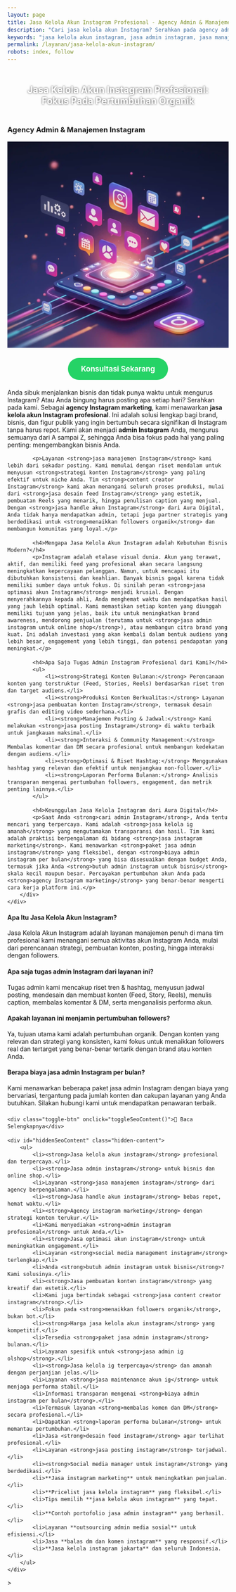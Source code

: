 ```yaml
---
layout: page
title: Jasa Kelola Akun Instagram Profesional - Agency Admin & Manajemen
description: "Cari jasa kelola akun Instagram? Serahkan pada agency admin Instagram profesional kami. Layanan manajemen untuk strategi konten, desain, dan meningkatkan followers organik. Hemat waktu, hasil maksimal."
keywords: "jasa kelola akun instagram, jasa admin instagram, jasa manajemen instagram, jasa handle akun instagram, agency instagram marketing, admin instagram profesional, jasa optimasi akun instagram, jasa social media management instagram, cari admin instagram, butuh admin instagram untuk bisnis, jasa pembuatan konten instagram, jasa content creator instagram, jasa menaikkan followers organik, strategi konten instagram, jasa desain feed instagram, jasa posting instagram, jasa instagram marketing, jasa admin instagram untuk online shop, jasa kelola instagram bisnis, social media manager untuk instagram, harga jasa kelola akun instagram, biaya admin instagram per bulan, paket jasa admin instagram, jasa admin instagram murah, jasa kelola ig terpercaya, jasa kelola instagram amanah"
permalink: /layanan/jasa-kelola-akun-instagram/
robots: index, follow
---
```


<script type="application/ld+json">
{
  "@context": "https://schema.org",
  "@graph": [
    {
      "@type": "WebSite",
      "@id": "https://auradigital.id/#website",
      "url": "https://auradigital.id/",
      "name": "auradigital.id"
    },
    {
      "@type": "WebPage",
      "@id": "https://auradigital.id/layanan/jasa-kelola-akun-instagram/#webpage",
      "url": "https://auradigital.id/layanan/jasa-kelola-akun-instagram/",
      "name": "Jasa Kelola Akun Instagram Profesional | Admin & Manajemen Terpercaya",
      "isPartOf": {
        "@id": "https://auradigital.id/#website"
      },
      "breadcrumb": {
        "@id": "https://auradigital.id/layanan/jasa-kelola-akun-instagram/#breadcrumb"
      },
      "description": "Butuh admin atau jasa kelola akun Instagram profesional? Kami menawarkan layanan manajemen lengkap, dari strategi konten hingga optimasi untuk meningkatkan followers organik."
    },
    {
      "@type": "Service",
      "name": "Jasa Kelola Akun Instagram",
      "serviceType": "Social Media Management",
      "provider": {
        "@type": "WebSite",
        "name": "auradigital.id",
        "url": "https://auradigital.id/"
      },
      "areaServed": {
        "@type": "Country",
        "name": "Indonesia"
      },
      "description": "Layanan jasa admin dan manajemen akun Instagram profesional untuk bisnis dan personal branding. Kami membantu menyusun strategi konten, produksi visual, hingga meningkatkan followers organik."
    },
    {
      "@type": "Product",
      "name": "Paket Kelola Akun Instagram Bulanan",
      "image": "https://raw.githubusercontent.com/AzkaAtta/azkaatta.github.io/main/image/jasa-kelola-akun-instagram.webp",
      "description": "Beli paket jasa admin dan manajemen akun Instagram profesional. Mencakup riset tren, pembuatan konten (desain & video), posting terjadwal, interaksi, dan laporan bulanan untuk pertumbuhan organik.",
      "brand": {
        "@type": "Brand",
        "name": "auradigital.id"
      },
      "offers": {
        "@type": "Offer",
        "priceCurrency": "IDR",
        "price": "1500000",
        "availability": "https://schema.org/InStock",
        "url": "https://auradigital.id/layanan/jasa-kelola-akun-instagram/"
      }
    },
    {
      "@type": "BreadcrumbList",
      "@id": "https://auradigital.id/layanan/jasa-kelola-akun-instagram/#breadcrumb",
      "itemListElement": [
        {
          "@type": "ListItem",
          "position": 1,
          "name": "Home",
          "item": "https://auradigital.id/"
        },
        {
          "@type": "ListItem",
          "position": 2,
          "name": "Layanan",
          "item": "https://auradigital.id/layanan/"
        },
        {
          "@type": "ListItem",
          "position": 3,
          "name": "Jasa Kelola Akun Instagram",
          "item": "https://auradigital.id/layanan/jasa-kelola-akun-instagram/"
        }
      ]
    },
    {
      "@type": "FAQPage",
      "mainEntity": [
        {
          "@type": "Question",
          "name": "Apa saja yang termasuk dalam Jasa Kelola Akun Instagram?",
          "acceptedAnswer": {
            "@type": "Answer",
            "text": "Layanan kami mencakup semua aspek manajemen, mulai dari riset dan strategi konten, desain visual (Feed, Stories, Reels), penulisan caption, penjadwalan posting, interaksi dengan audiens, hingga laporan performa bulanan."
          }
        },
        {
          "@type": "Question",
          "name": "Apakah layanan ini menjamin followers akan naik?",
          "acceptedAnswer": {
            "@type": "Answer",
            "text": "Ya, tujuan utama kami adalah meningkatkan followers organik. Dengan strategi konten yang tepat dan konsisten, kami fokus pada pertumbuhan audiens yang real dan tertarget, bukan sekadar angka."
          }
        },
        {
          "@type": "Question",
          "name": "Apakah saya perlu memberikan akses login ke akun saya?",
          "acceptedAnswer": {
            "@type": "Answer",
            "text": "Ya, untuk layanan kelola akun, kami memerlukan akses login untuk bisa memposting konten dan berinteraksi atas nama Anda. Kami menjamin keamanan dan kerahasiaan akun Anda sepenuhnya dengan perjanjian kerja yang jelas."
          }
        }
      ]
    }
  ]
}
</script>

<h2 style="text-align: center; color: #fff; text-shadow: 0 0 4px rgba(0,0,0,0.7); padding: 20px 15px;">
    Jasa Kelola Akun Instagram Profesional: Fokus Pada Pertumbuhan Organik
</h2>

<div class="jasa-top-komen-tiktok-container">
    <div class="service-card" id="jasa-kelola-akun-instagram-card" onclick="toggleService(this)">
        <h3>Agency Admin & Manajemen Instagram</h3>
        <img src="https://raw.githubusercontent.com/AzkaAtta/azkaatta.github.io/main/image/jasa-kelola-akun-instagram.webp" alt="Jasa Kelola Akun Instagram Profesional" style="max-width:100%; height:auto;" loading="lazy">
        <a href="https://wa.me/62895402343693?text=Halo,%20saya%20tertarik%20dengan%20Jasa%20Kelola%20Akun%20Instagram.%20Bisa%20info%20lebih%20lanjut?" target="_blank" class="whatsapp-button" style="display: block; width: fit-content; margin: 20px auto; padding: 15px 30px; background-color: #25D366; color: white; text-align: center; text-decoration: none; border-radius: 50px; font-size: 1.2em; font-weight: bold; transition: background-color 0.3s ease;">
            Konsultasi Sekarang
        </a>
        <div class="service-description">
            <p>Anda sibuk menjalankan bisnis dan tidak punya waktu untuk mengurus Instagram? Atau Anda bingung harus posting apa setiap hari? Serahkan pada kami. Sebagai <strong>agency Instagram marketing</strong>, kami menawarkan <strong>jasa kelola akun Instagram profesional</strong>. Ini adalah solusi lengkap bagi brand, bisnis, dan figur publik yang ingin bertumbuh secara signifikan di Instagram tanpa harus repot. Kami akan menjadi <strong>admin Instagram</strong> Anda, mengurus semuanya dari A sampai Z, sehingga Anda bisa fokus pada hal yang paling penting: mengembangkan bisnis Anda.</p>

            <p>Layanan <strong>jasa manajemen Instagram</strong> kami lebih dari sekadar posting. Kami memulai dengan riset mendalam untuk menyusun <strong>strategi konten Instagram</strong> yang paling efektif untuk niche Anda. Tim <strong>content creator Instagram</strong> kami akan menangani seluruh proses produksi, mulai dari <strong>jasa desain feed Instagram</strong> yang estetik, pembuatan Reels yang menarik, hingga penulisan caption yang menjual. Dengan <strong>jasa handle akun Instagram</strong> dari Aura Digital, Anda tidak hanya mendapatkan admin, tetapi juga partner strategis yang berdedikasi untuk <strong>menaikkan followers organik</strong> dan membangun komunitas yang loyal.</p>

            <h4>Mengapa Jasa Kelola Akun Instagram adalah Kebutuhan Bisnis Modern?</h4>
            <p>Instagram adalah etalase visual dunia. Akun yang terawat, aktif, dan memiliki feed yang profesional akan secara langsung meningkatkan kepercayaan pelanggan. Namun, untuk mencapai itu dibutuhkan konsistensi dan keahlian. Banyak bisnis gagal karena tidak memiliki sumber daya untuk fokus. Di sinilah peran <strong>jasa optimasi akun Instagram</strong> menjadi krusial. Dengan menyerahkannya kepada ahli, Anda menghemat waktu dan mendapatkan hasil yang jauh lebih optimal. Kami memastikan setiap konten yang diunggah memiliki tujuan yang jelas, baik itu untuk meningkatkan brand awareness, mendorong penjualan (terutama untuk <strong>jasa admin instagram untuk online shop</strong>), atau membangun citra brand yang kuat. Ini adalah investasi yang akan kembali dalam bentuk audiens yang lebih besar, engagement yang lebih tinggi, dan potensi pendapatan yang meningkat.</p>

            <h4>Apa Saja Tugas Admin Instagram Profesional dari Kami?</h4>
            <ul>
                <li><strong>Strategi Konten Bulanan:</strong> Perencanaan konten yang terstruktur (Feed, Stories, Reels) berdasarkan riset tren dan target audiens.</li>
                <li><strong>Produksi Konten Berkualitas:</strong> Layanan <strong>jasa pembuatan konten Instagram</strong>, termasuk desain grafis dan editing video sederhana.</li>
                <li><strong>Manajemen Posting & Jadwal:</strong> Kami melakukan <strong>jasa posting Instagram</strong> di waktu terbaik untuk jangkauan maksimal.</li>
                <li><strong>Interaksi & Community Management:</strong> Membalas komentar dan DM secara profesional untuk membangun kedekatan dengan audiens.</li>
                <li><strong>Optimasi & Riset Hashtag:</strong> Menggunakan hashtag yang relevan dan efektif untuk menjangkau non-follower.</li>
                <li><strong>Laporan Performa Bulanan:</strong> Analisis transparan mengenai pertumbuhan followers, engagement, dan metrik penting lainnya.</li>
            </ul>

            <h4>Keunggulan Jasa Kelola Instagram dari Aura Digital</h4>
            <p>Saat Anda <strong>cari admin Instagram</strong>, Anda tentu mencari yang terpercaya. Kami adalah <strong>jasa kelola ig amanah</strong> yang mengutamakan transparansi dan hasil. Tim kami adalah praktisi berpengalaman di bidang <strong>jasa instagram marketing</strong>. Kami menawarkan <strong>paket jasa admin instagram</strong> yang fleksibel, dengan <strong>biaya admin instagram per bulan</strong> yang bisa disesuaikan dengan budget Anda, termasuk jika Anda <strong>butuh admin instagram untuk bisnis</strong> skala kecil maupun besar. Percayakan pertumbuhan akun Anda pada <strong>agency Instagram marketing</strong> yang benar-benar mengerti cara kerja platform ini.</p>
        </div>
    </div>
</div>

<style>
  /* Struktur CSS Anda tidak diubah */
</style>

<div class="accordion">
  <div class="accordion-item">
    <div class="accordion-title"><h4>Apa Itu Jasa Kelola Akun Instagram?</h4></div>
    <div class="accordion-content">
      Jasa Kelola Akun Instagram adalah layanan manajemen penuh di mana tim profesional kami menangani semua aktivitas akun Instagram Anda, mulai dari perencanaan strategi, pembuatan konten, posting, hingga interaksi dengan followers.
    </div>
  </div>

  <div class="accordion-item">
    <div class="accordion-title"><h4>Apa saja tugas admin Instagram dari layanan ini?</h4></div>
    <div class="accordion-content">
      Tugas admin kami mencakup riset tren & hashtag, menyusun jadwal posting, mendesain dan membuat konten (Feed, Story, Reels), menulis caption, membalas komentar & DM, serta menganalisis performa akun.
    </div>
  </div>

  <div class="accordion-item">
    <div class="accordion-title"><h4>Apakah layanan ini menjamin pertumbuhan followers?</h4></div>
    <div class="accordion-content">
      Ya, tujuan utama kami adalah pertumbuhan organik. Dengan konten yang relevan dan strategi yang konsisten, kami fokus untuk menaikkan followers real dan tertarget yang benar-benar tertarik dengan brand atau konten Anda.
    </div>
  </div>
  
  <div class="accordion-item">
    <div class="accordion-title"><h4>Berapa biaya jasa admin Instagram per bulan?</h4></div>
    <div class="accordion-content">
      Kami menawarkan beberapa paket jasa admin Instagram dengan biaya yang bervariasi, tergantung pada jumlah konten dan cakupan layanan yang Anda butuhkan. Silakan hubungi kami untuk mendapatkan penawaran terbaik.
    </div>
  </div>
</div>

<script>
  // Struktur JS Anda tidak diubah
</script>


<style>
  /* Struktur CSS Anda tidak diubah */
</style>

<div class="toggle-container">

    <div class="toggle-btn" onclick="toggleSeoContent()">📌 Baca Selengkapnya</div>
    
    <div id="hiddenSeoContent" class="hidden-content">
        <ul>
            <li><strong>Jasa kelola akun instagram</strong> profesional dan terpercaya.</li>
            <li><strong>Jasa admin instagram</strong> untuk bisnis dan online shop.</li>
            <li>Layanan <strong>jasa manajemen instagram</strong> dari agency berpengalaman.</li>
            <li><strong>Jasa handle akun instagram</strong> bebas repot, hemat waktu.</li>
            <li><strong>Agency instagram marketing</strong> dengan strategi konten terukur.</li>
            <li>Kami menyediakan <strong>admin instagram profesional</strong> untuk Anda.</li>
            <li><strong>Jasa optimasi akun instagram</strong> untuk meningkatkan engagement.</li>
            <li>Layanan <strong>social media management instagram</strong> terlengkap.</li>
            <li>Anda <strong>butuh admin instagram untuk bisnis</strong>? Kami solusinya.</li>
            <li><strong>Jasa pembuatan konten instagram</strong> yang kreatif dan estetik.</li>
            <li>Kami juga bertindak sebagai <strong>jasa content creator instagram</strong>.</li>
            <li>Fokus pada <strong>menaikkan followers organik</strong>, bukan bot.</li>
            <li><strong>Harga jasa kelola akun instagram</strong> yang kompetitif.</li>
            <li>Tersedia <strong>paket jasa admin instagram</strong> bulanan.</li>
            <li>Layanan spesifik untuk <strong>jasa admin ig olshop</strong>.</li>
            <li><strong>Jasa kelola ig terpercaya</strong> dan amanah dengan perjanjian jelas.</li>
            <li>Layanan <strong>jasa maintenance akun ig</strong> untuk menjaga performa stabil.</li>
            <li>Informasi transparan mengenai <strong>biaya admin instagram per bulan</strong>.</li>
            <li>Termasuk layanan <strong>membalas komen dan DM</strong> secara profesional.</li>
            <li>Dapatkan <strong>laporan performa bulanan</strong> untuk memantau pertumbuhan.</li>
            <li>Jasa <strong>desain feed instagram</strong> agar terlihat profesional.</li>
            <li>Layanan <strong>jasa posting instagram</strong> terjadwal.</li>
            <li><strong>Social media manager untuk instagram</strong> yang berdedikasi.</li>
            <li>**Jasa instagram marketing** untuk meningkatkan penjualan.</li>
            <li>**Pricelist jasa kelola instagram** yang fleksibel.</li>
            <li>Tips memilih **jasa kelola akun instagram** yang tepat.</li>
            <li>**Contoh portofolio jasa admin instagram** yang berhasil.</li>
            <li>Layanan **outsourcing admin media sosial** untuk efisiensi.</li>
            <li>Jasa **balas dm dan komen instagram** yang responsif.</li>
            <li>**Jasa kelola instagram jakarta** dan seluruh Indonesia.</li>
        </ul>
    </div>
</div>

<style>
    .toggle-container {
        margin-top: 20px; 
    }
    .toggle-btn {
        cursor: pointer;
        /* Warna tombol diubah agar kontras dengan background gelap */
        color: #67e8f9; /* Biru Cyan Terang */
        text-decoration: underline;
        display: inline-block;
        font-weight: bold;
        text-shadow: 0 1px 2px rgba(0,0,0,0.5);
    }
    .hidden-content {
        /* KUNCI #1: Konten disembunyikan di awal */
        display: none; 
        
        /* KUNCI #2: Style diubah menjadi transparan & teks putih */
        background: rgba(0, 0, 0, 0.25); /* Background semi-transparan gelap */
        backdrop-filter: blur(8px);
        color: #ffffff; /* Warna teks utama menjadi putih */
        border: 1px solid rgba(255, 255, 255, 0.15); /* Border efek kaca */
        
        margin-top: 15px;
        padding: 20px;
        border-radius: 12px;
        text-shadow: 0 1px 2px rgba(0,0,0,0.5); /* Bayangan agar teks mudah dibaca */
    }
    .hidden-content ul {
        margin: 0;
        padding-left: 20px;
    }
    .hidden-content li {
        margin-bottom: 8px;
    }
    .hidden-content strong {
        color: #93c5fd; /* Warna biru muda untuk keyword */
    }
</style>>

<script>
    function toggleSeoContent() {
        var content = document.getElementById("hiddenSeoContent");
        var button = document.querySelector(".toggle-btn");
        
        // Cek apakah konten sedang tersembunyi atau tidak
        if (content.style.display === "none" || content.style.display === "") {
            content.style.display = "block";
            button.textContent = "📌 Tutup Selengkapnya";
        } else {
            content.style.display = "none";
            button.textContent = "📌 Baca Selengkapnya";
        }
    }
</script>
<script>
    // Struktur JS Anda tidak diubah
</script>
